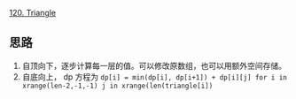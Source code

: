 [120. Triangle](https://leetcode.com/problems/triangle/)

## 思路
1. 自顶向下，逐步计算每一层的值。可以修改原数组，也可以用额外空间存储。
2. 自底向上， dp 方程为
   `dp[i] = min(dp[i], dp[i+1]) + dp[i][j] for i in xrange(len-2,-1,-1) j in xrange(len(triangle[i])`